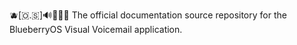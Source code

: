 🫐️[🇴.🇸]🔊️📧️📱️📖️ The official documentation source repository for the BlueberryOS Visual Voicemail application.
